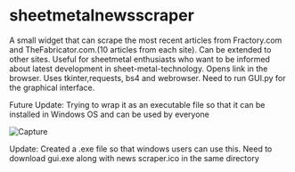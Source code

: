 # sheetmetalnewsscraper
A small widget that can scrape the most recent articles from Fractory.com and TheFabricator.com.(10 articles from each site). Can be extended to other sites. Useful for sheetmetal enthusiasts who want to be informed about latest development in sheet-metal-technology. Opens link in the browser. Uses tkinter,requests, bs4 and webrowser. Need to run GUI.py for the graphical interface.


Future Update: Trying to wrap it as an executable file so that it can be installed in Windows OS and can be used by everyone


![Capture](https://user-images.githubusercontent.com/8091212/103474328-d5298c80-4dc8-11eb-8dcf-665e52ea5750.JPG)


Update: Created a .exe file so that windows users can use this. Need to download gui.exe along with news scraper.ico in the same directory
